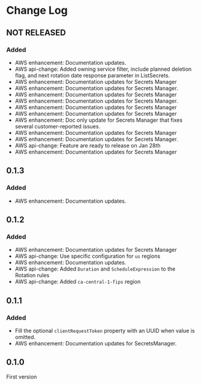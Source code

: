 # Change Log

## NOT RELEASED

### Added

- AWS enhancement: Documentation updates.
- AWS api-change: Added owning service filter, include planned deletion flag, and next rotation date response parameter in ListSecrets.
- AWS enhancement: Documentation updates for Secrets Manager
- AWS enhancement: Documentation updates for Secrets Manager.
- AWS enhancement: Documentation updates for Secrets Manager
- AWS enhancement: Documentation updates for Secrets Manager.
- AWS enhancement: Documentation updates for Secrets Manager
- AWS enhancement: Documentation updates for Secrets Manager
- AWS enhancement: Doc only update for Secrets Manager that fixes several customer-reported issues.
- AWS enhancement: Documentation updates for Secrets Manager
- AWS enhancement: Documentation updates for Secrets Manager.
- AWS api-change: Feature are ready to release on Jan 28th
- AWS enhancement: Documentation updates for Secrets Manager

## 0.1.3

### Added

- AWS enhancement: Documentation updates.

## 0.1.2

### Added

- AWS enhancement: Documentation updates for Secrets Manager
- AWS api-change: Use specific configuration for `us` regions
- AWS enhancement: Documentation updates.
- AWS api-change: Added `Duration` and `ScheduleExpression` to the Rotation rules
- AWS api-change: Added `ca-central-1-fips` region

## 0.1.1

### Added

- Fill the optional `clientRequestToken` property with an UUID when value is omitted.
- AWS enhancement: Documentation updates for SecretsManager.

## 0.1.0

First version

